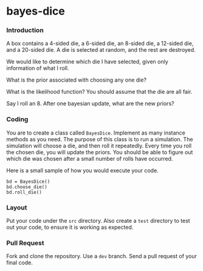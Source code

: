# bayes-dice

### Introduction

A box contains a 4-sided die, a 6-sided die, an 8-sided die, a 12-sided die, and a 20-sided die. A die is selected at random, and the rest are destroyed.

We would like to determine which die I have selected, given only information of what I roll.

What is the prior associated with choosing any one die?

What is the likelihood function? You should assume that the die are all fair.

Say I roll an 8. After one bayesian update, what are the new priors?

### Coding

You are to create a class called `BayesDice`. Implement as many instance methods as you need. The purpose of this class is to run a simulation. The simulation will choose a die, and then roll it repeatedly. Every time you roll the chosen die, you will update the priors. You should be able to figure out which die was chosen after a small number of rolls have occurred.

Here is a small sample of how you would execute your code.

```
bd = BayesDice()
bd.choose_die()
bd.roll_die()
```

### Layout

Put your code under the `src` directory. Also create a `test` directory to test out your code, to ensure it is working as expected.

### Pull Request

Fork and clone the repository. Use a `dev` branch. Send a pull request of your final code.
